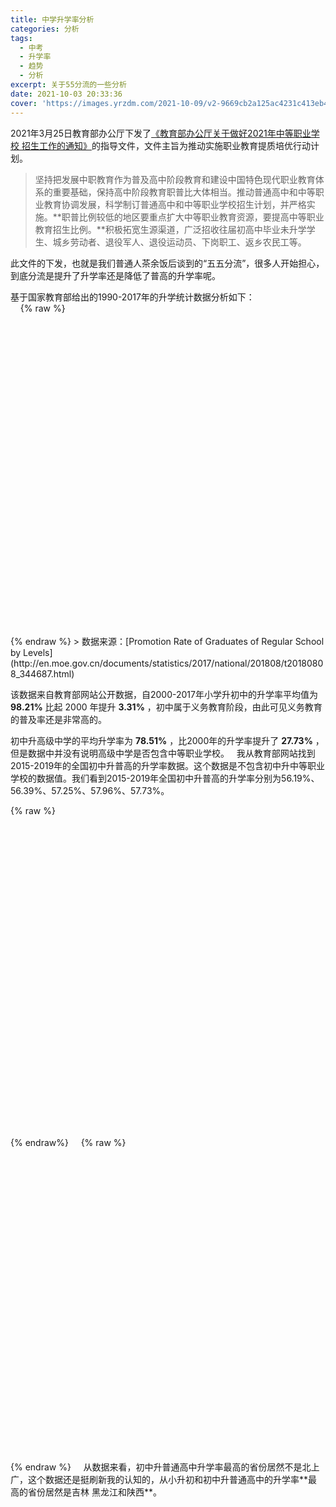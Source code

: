 ```yaml
---
title: 中学升学率分析
categories: 分析
tags:
  - 中考
  - 升学率
  - 趋势
  - 分析
excerpt: 关于55分流的一些分析
date: 2021-10-03 20:33:36
cover: 'https://images.yrzdm.com/2021-10-09/v2-9669cb2a125ac4231c413eb4957d6fad_b.jpg'
---
```


2021年3月25日教育部办公厅下发了[《教育部办公厅关于做好2021年中等职业学校 招生工作的通知》](http://www.moe.gov.cn/srcsite/A07/moe_950/202104/t20210406_524618.html)的指导文件，文件主旨为推动实施职业教育提质培优行动计划。

> 坚持把发展中职教育作为普及高中阶段教育和建设中国特色现代职业教育体系的重要基础，保持高中阶段教育职普比大体相当。推动普通高中和中等职业教育协调发展，科学制订普通高中和中等职业学校招生计划，并严格实施。**职普比例较低的地区要重点扩大中等职业教育资源，要提高中等职业教育招生比例。**积极拓宽生源渠道，广泛招收往届初高中毕业未升学学生、城乡劳动者、退役军人、退役运动员、下岗职工、返乡农民工等。

此文件的下发，也就是我们普通人茶余饭后谈到的“五五分流”，很多人开始担心，到底分流是提升了升学率还是降低了普高的升学率呢。

基于国家教育部给出的1990-2017年的升学统计数据分析如下：  
&nbsp;
&nbsp;
 {% raw %}
<div id="ad5ad109ff1a42a286b775f7b3a0c1e6" class="chart-container" style="width:900px; height:500px;"></div>
    <script>
        var chart_ad5ad109ff1a42a286b775f7b3a0c1e6 = echarts.init(
            document.getElementById('ad5ad109ff1a42a286b775f7b3a0c1e6'), 'white', {renderer: 'canvas'});
        var option_ad5ad109ff1a42a286b775f7b3a0c1e6 = {
    "animation": true,
    "animationThreshold": 2000,
    "animationDuration": 1000,
    "animationEasing": "cubicOut",
    "animationDelay": 0,
    "animationDurationUpdate": 300,
    "animationEasingUpdate": "cubicOut",
    "animationDelayUpdate": 0,
    "color": [
        "red",
        "green",
        "#c23531",
        "#2f4554",
        "#61a0a8",
        "#d48265",
        "#749f83",
        "#ca8622",
        "#bda29a",
        "#6e7074",
        "#546570",
        "#c4ccd3",
        "#f05b72",
        "#ef5b9c",
        "#f47920",
        "#905a3d",
        "#fab27b",
        "#2a5caa",
        "#444693",
        "#726930",
        "#b2d235",
        "#6d8346",
        "#ac6767",
        "#1d953f",
        "#6950a1",
        "#918597"
    ],
    "series": [
        {
            "type": "line",
            "name": "\u5c0f\u5b66\u5347\u521d\u4e2d",
            "connectNulls": false,
            "symbolSize": 4,
            "showSymbol": true,
            "smooth": true,
            "clip": true,
            "step": false,
            "data": [
                [
                    "2000",
                    94.9
                ],
                [
                    "2001",
                    95.5
                ],
                [
                    "2002",
                    97.0
                ],
                [
                    "2003",
                    97.9
                ],
                [
                    "2004",
                    98.1
                ],
                [
                    "2005",
                    98.4
                ],
                [
                    "2006",
                    100.0
                ],
                [
                    "2007",
                    99.9
                ],
                [
                    "2008",
                    99.7
                ],
                [
                    "2009",
                    99.1
                ],
                [
                    "2010",
                    98.7
                ],
                [
                    "2011",
                    98.3
                ],
                [
                    "2012",
                    98.3
                ],
                [
                    "2013",
                    98.3
                ],
                [
                    "2014",
                    98.0
                ],
                [
                    "2015",
                    98.2
                ],
                [
                    "2016",
                    98.7
                ],
                [
                    "2017",
                    98.8
                ]
            ],
            "hoverAnimation": true,
            "label": {
                "show": true,
                "position": "top",
                "margin": 8
            },
            "lineStyle": {
                "show": true,
                "width": 1,
                "opacity": 1,
                "curveness": 0,
                "type": "solid"
            },
            "areaStyle": {
                "opacity": 0
            },
            "zlevel": 0,
            "z": 0
        },
        {
            "type": "line",
            "name": "\u521d\u4e2d\u5347\u9ad8\u7ea7\u4e2d\u5b66",
            "connectNulls": false,
            "symbolSize": 4,
            "showSymbol": true,
            "smooth": true,
            "clip": true,
            "step": false,
            "data": [
                [
                    "2000",
                    51.2
                ],
                [
                    "2001",
                    52.9
                ],
                [
                    "2002",
                    58.3
                ],
                [
                    "2003",
                    59.6
                ],
                [
                    "2004",
                    63.8
                ],
                [
                    "2005",
                    69.7
                ],
                [
                    "2006",
                    75.7
                ],
                [
                    "2007",
                    80.5
                ],
                [
                    "2008",
                    82.1
                ],
                [
                    "2009",
                    85.6
                ],
                [
                    "2010",
                    87.5
                ],
                [
                    "2011",
                    88.9
                ],
                [
                    "2012",
                    88.4
                ],
                [
                    "2013",
                    91.2
                ],
                [
                    "2014",
                    95.1
                ],
                [
                    "2015",
                    94.1
                ],
                [
                    "2016",
                    93.7
                ],
                [
                    "2017",
                    94.9
                ]
            ],
            "hoverAnimation": true,
            "label": {
                "show": true,
                "position": "top",
                "margin": 8
            },
            "lineStyle": {
                "show": true,
                "width": 1,
                "opacity": 1,
                "curveness": 0,
                "type": "solid"
            },
            "areaStyle": {
                "opacity": 0
            },
            "zlevel": 0,
            "z": 0
        }
    ],
    "legend": [
        {
            "data": [
                "\u5c0f\u5b66\u5347\u521d\u4e2d",
                "\u521d\u4e2d\u5347\u9ad8\u7ea7\u4e2d\u5b66"
            ],
            "selected": {
                "\u5c0f\u5b66\u5347\u521d\u4e2d": true,
                "\u521d\u4e2d\u5347\u9ad8\u7ea7\u4e2d\u5b66": true
            },
            "show": true,
            "padding": 5,
            "itemGap": 10,
            "itemWidth": 25,
            "itemHeight": 14
        }
    ],
    "tooltip": {
        "show": true,
        "trigger": "item",
        "triggerOn": "mousemove|click",
        "axisPointer": {
            "type": "line"
        },
        "showContent": true,
        "alwaysShowContent": false,
        "showDelay": 0,
        "hideDelay": 100,
        "textStyle": {
            "fontSize": 14
        },
        "borderWidth": 0,
        "padding": 5
    },
    "xAxis": [
        {
            "show": true,
            "scale": false,
            "nameLocation": "end",
            "nameGap": 15,
            "gridIndex": 0,
            "inverse": false,
            "offset": 0,
            "splitNumber": 5,
            "minInterval": 0,
            "splitLine": {
                "show": false,
                "lineStyle": {
                    "show": true,
                    "width": 1,
                    "opacity": 1,
                    "curveness": 0,
                    "type": "solid"
                }
            },
            "data": [
                "2000",
                "2001",
                "2002",
                "2003",
                "2004",
                "2005",
                "2006",
                "2007",
                "2008",
                "2009",
                "2010",
                "2011",
                "2012",
                "2013",
                "2014",
                "2015",
                "2016",
                "2017"
            ]
        }
    ],
    "yAxis": [
        {
            "show": true,
            "scale": false,
            "nameLocation": "end",
            "nameGap": 15,
            "gridIndex": 0,
            "inverse": false,
            "offset": 0,
            "splitNumber": 5,
            "minInterval": 0,
            "splitLine": {
                "show": false,
                "lineStyle": {
                    "show": true,
                    "width": 1,
                    "opacity": 1,
                    "curveness": 0,
                    "type": "solid"
                }
            }
        }
    ],
    "title": [
        {
            "text": "\u5206\u5c42\u6b21\u5347\u5b66\u7387\u7edf\u8ba1",
            "padding": 5,
            "itemGap": 10
        }
    ]
};
        chart_ad5ad109ff1a42a286b775f7b3a0c1e6.setOption(option_ad5ad109ff1a42a286b775f7b3a0c1e6);
    </script>
{% endraw %}
> 数据来源：[Promotion Rate of Graduates of Regular School by Levels](http://en.moe.gov.cn/documents/statistics/2017/national/201808/t20180808_344687.html)

该数据来自教育部网站公开数据，自2000-2017年小学升初中的升学率平均值为 **98.21%** 比起 2000 年提升 **3.31%** ，初中属于义务教育阶段，由此可见义务教育的普及率还是非常高的。

初中升高级中学的平均升学率为 **78.51%** ，比2000年的升学率提升了 **27.73%** ，但是数据中并没有说明高级中学是否包含中等职业学校。
&nbsp;
我从教育部网站找到2015-2019年的全国初中升普高的升学率数据。这个数据是不包含初中升中等职业学校的数据值。我们看到2015-2019年全国初中升普高的升学率分别为56.19%、56.39%、57.25%、57.96%、57.73%。
&nbsp; 

{% raw %}
<div id="232b0b030691405eb161497cf1a44645" class="chart-container" style="width:900px; height:500px;"></div>
    <script>
        var chart_232b0b030691405eb161497cf1a44645 = echarts.init(
            document.getElementById('232b0b030691405eb161497cf1a44645'), 'white', {renderer: 'canvas'});
        var option_232b0b030691405eb161497cf1a44645 = {
    "animation": true,
    "animationThreshold": 2000,
    "animationDuration": 1000,
    "animationEasing": "cubicOut",
    "animationDelay": 0,
    "animationDurationUpdate": 300,
    "animationEasingUpdate": "cubicOut",
    "animationDelayUpdate": 0,
    "color": [
        "#c23531",
        "#2f4554",
        "#61a0a8",
        "#d48265",
        "#749f83",
        "#ca8622",
        "#bda29a",
        "#6e7074",
        "#546570",
        "#c4ccd3",
        "#f05b72",
        "#ef5b9c",
        "#f47920",
        "#905a3d",
        "#fab27b",
        "#2a5caa",
        "#444693",
        "#726930",
        "#b2d235",
        "#6d8346",
        "#ac6767",
        "#1d953f",
        "#6950a1",
        "#918597"
    ],
    "series": [
        {
            "type": "bar",
            "name": "\u5317\u4eac",
            "legendHoverLink": true,
            "data": [
                61.16,
                61.94,
                65.21,
                67.4,
                70.08
            ],
            "showBackground": false,
            "barMinHeight": 0,
            "barCategoryGap": "20%",
            "barGap": "30%",
            "large": false,
            "largeThreshold": 400,
            "seriesLayoutBy": "column",
            "datasetIndex": 0,
            "clip": true,
            "zlevel": 0,
            "z": 2,
            "label": {
                "show": false,
                "position": "top",
                "margin": 8
            }
        },
        {
            "type": "bar",
            "name": "\u5929\u6d25",
            "legendHoverLink": true,
            "data": [
                64.14,
                63.74,
                64.11,
                66.29,
                68.32
            ],
            "showBackground": false,
            "barMinHeight": 0,
            "barCategoryGap": "20%",
            "barGap": "30%",
            "large": false,
            "largeThreshold": 400,
            "seriesLayoutBy": "column",
            "datasetIndex": 0,
            "clip": true,
            "zlevel": 0,
            "z": 2,
            "label": {
                "show": false,
                "position": "top",
                "margin": 8
            }
        },
        {
            "type": "bar",
            "name": "\u6cb3\u5317",
            "legendHoverLink": true,
            "data": [
                58.92,
                55.87,
                56.48,
                57.84,
                58.89
            ],
            "showBackground": false,
            "barMinHeight": 0,
            "barCategoryGap": "20%",
            "barGap": "30%",
            "large": false,
            "largeThreshold": 400,
            "seriesLayoutBy": "column",
            "datasetIndex": 0,
            "clip": true,
            "zlevel": 0,
            "z": 2,
            "label": {
                "show": false,
                "position": "top",
                "margin": 8
            }
        },
        {
            "type": "bar",
            "name": "\u5c71\u897f",
            "legendHoverLink": true,
            "data": [
                58.1,
                59.5,
                59.64,
                61.17,
                59.86
            ],
            "showBackground": false,
            "barMinHeight": 0,
            "barCategoryGap": "20%",
            "barGap": "30%",
            "large": false,
            "largeThreshold": 400,
            "seriesLayoutBy": "column",
            "datasetIndex": 0,
            "clip": true,
            "zlevel": 0,
            "z": 2,
            "label": {
                "show": false,
                "position": "top",
                "margin": 8
            }
        },
        {
            "type": "bar",
            "name": "\u5185\u8499\u53e4",
            "legendHoverLink": true,
            "data": [
                66.72,
                66.88,
                66.92,
                68.09,
                67.17
            ],
            "showBackground": false,
            "barMinHeight": 0,
            "barCategoryGap": "20%",
            "barGap": "30%",
            "large": false,
            "largeThreshold": 400,
            "seriesLayoutBy": "column",
            "datasetIndex": 0,
            "clip": true,
            "zlevel": 0,
            "z": 2,
            "label": {
                "show": false,
                "position": "top",
                "margin": 8
            }
        },
        {
            "type": "bar",
            "name": "\u8fbd\u5b81",
            "legendHoverLink": true,
            "data": [
                62.19,
                61.09,
                60.73,
                63.22,
                64.33
            ],
            "showBackground": false,
            "barMinHeight": 0,
            "barCategoryGap": "20%",
            "barGap": "30%",
            "large": false,
            "largeThreshold": 400,
            "seriesLayoutBy": "column",
            "datasetIndex": 0,
            "clip": true,
            "zlevel": 0,
            "z": 2,
            "label": {
                "show": false,
                "position": "top",
                "margin": 8
            }
        },
        {
            "type": "bar",
            "name": "\u5409\u6797",
            "legendHoverLink": true,
            "data": [
                67.1,
                67.74,
                69.36,
                71.76,
                69.56
            ],
            "showBackground": false,
            "barMinHeight": 0,
            "barCategoryGap": "20%",
            "barGap": "30%",
            "large": false,
            "largeThreshold": 400,
            "seriesLayoutBy": "column",
            "datasetIndex": 0,
            "clip": true,
            "zlevel": 0,
            "z": 2,
            "label": {
                "show": false,
                "position": "top",
                "margin": 8
            }
        },
        {
            "type": "bar",
            "name": "\u9ed1\u9f99\u6c5f",
            "legendHoverLink": true,
            "data": [
                67.76,
                67.52,
                68.5,
                70.85,
                70.49
            ],
            "showBackground": false,
            "barMinHeight": 0,
            "barCategoryGap": "20%",
            "barGap": "30%",
            "large": false,
            "largeThreshold": 400,
            "seriesLayoutBy": "column",
            "datasetIndex": 0,
            "clip": true,
            "zlevel": 0,
            "z": 2,
            "label": {
                "show": false,
                "position": "top",
                "margin": 8
            }
        },
        {
            "type": "bar",
            "name": "\u4e0a\u6d77",
            "legendHoverLink": true,
            "data": [
                56.68,
                57.78,
                59.26,
                62.1,
                62.65
            ],
            "showBackground": false,
            "barMinHeight": 0,
            "barCategoryGap": "20%",
            "barGap": "30%",
            "large": false,
            "largeThreshold": 400,
            "seriesLayoutBy": "column",
            "datasetIndex": 0,
            "clip": true,
            "zlevel": 0,
            "z": 2,
            "label": {
                "show": false,
                "position": "top",
                "margin": 8
            }
        },
        {
            "type": "bar",
            "name": "\u6c5f\u82cf",
            "legendHoverLink": true,
            "data": [
                52.2,
                51.66,
                51.36,
                56.47,
                55.9
            ],
            "showBackground": false,
            "barMinHeight": 0,
            "barCategoryGap": "20%",
            "barGap": "30%",
            "large": false,
            "largeThreshold": 400,
            "seriesLayoutBy": "column",
            "datasetIndex": 0,
            "clip": true,
            "zlevel": 0,
            "z": 2,
            "label": {
                "show": false,
                "position": "top",
                "margin": 8
            }
        },
        {
            "type": "bar",
            "name": "\u6d59\u6c5f",
            "legendHoverLink": true,
            "data": [
                54.33,
                53.66,
                54.14,
                54.48,
                53.31
            ],
            "showBackground": false,
            "barMinHeight": 0,
            "barCategoryGap": "20%",
            "barGap": "30%",
            "large": false,
            "largeThreshold": 400,
            "seriesLayoutBy": "column",
            "datasetIndex": 0,
            "clip": true,
            "zlevel": 0,
            "z": 2,
            "label": {
                "show": false,
                "position": "top",
                "margin": 8
            }
        },
        {
            "type": "bar",
            "name": "\u5b89\u5fae",
            "legendHoverLink": true,
            "data": [
                56.68,
                57.74,
                57.16,
                56.36,
                56.0
            ],
            "showBackground": false,
            "barMinHeight": 0,
            "barCategoryGap": "20%",
            "barGap": "30%",
            "large": false,
            "largeThreshold": 400,
            "seriesLayoutBy": "column",
            "datasetIndex": 0,
            "clip": true,
            "zlevel": 0,
            "z": 2,
            "label": {
                "show": false,
                "position": "top",
                "margin": 8
            }
        },
        {
            "type": "bar",
            "name": "\u798f\u5efa",
            "legendHoverLink": true,
            "data": [
                59.38,
                57.88,
                57.88,
                56.76,
                55.54
            ],
            "showBackground": false,
            "barMinHeight": 0,
            "barCategoryGap": "20%",
            "barGap": "30%",
            "large": false,
            "largeThreshold": 400,
            "seriesLayoutBy": "column",
            "datasetIndex": 0,
            "clip": true,
            "zlevel": 0,
            "z": 2,
            "label": {
                "show": false,
                "position": "top",
                "margin": 8
            }
        },
        {
            "type": "bar",
            "name": "\u6c5f\u897f",
            "legendHoverLink": true,
            "data": [
                57.57,
                57.48,
                59.02,
                59.79,
                59.33
            ],
            "showBackground": false,
            "barMinHeight": 0,
            "barCategoryGap": "20%",
            "barGap": "30%",
            "large": false,
            "largeThreshold": 400,
            "seriesLayoutBy": "column",
            "datasetIndex": 0,
            "clip": true,
            "zlevel": 0,
            "z": 2,
            "label": {
                "show": false,
                "position": "top",
                "margin": 8
            }
        },
        {
            "type": "bar",
            "name": "\u5c71\u4e1c",
            "legendHoverLink": true,
            "data": [
                55.86,
                55.95,
                57.27,
                58.27,
                57.41
            ],
            "showBackground": false,
            "barMinHeight": 0,
            "barCategoryGap": "20%",
            "barGap": "30%",
            "large": false,
            "largeThreshold": 400,
            "seriesLayoutBy": "column",
            "datasetIndex": 0,
            "clip": true,
            "zlevel": 0,
            "z": 2,
            "label": {
                "show": false,
                "position": "top",
                "margin": 8
            }
        },
        {
            "type": "bar",
            "name": "\u6cb3\u5357",
            "legendHoverLink": true,
            "data": [
                54.99,
                53.69,
                53.65,
                54.37,
                53.11
            ],
            "showBackground": false,
            "barMinHeight": 0,
            "barCategoryGap": "20%",
            "barGap": "30%",
            "large": false,
            "largeThreshold": 400,
            "seriesLayoutBy": "column",
            "datasetIndex": 0,
            "clip": true,
            "zlevel": 0,
            "z": 2,
            "label": {
                "show": false,
                "position": "top",
                "margin": 8
            }
        },
        {
            "type": "bar",
            "name": "\u6e56\u5317",
            "legendHoverLink": true,
            "data": [
                60.39,
                61.81,
                61.08,
                61.27,
                60.31
            ],
            "showBackground": false,
            "barMinHeight": 0,
            "barCategoryGap": "20%",
            "barGap": "30%",
            "large": false,
            "largeThreshold": 400,
            "seriesLayoutBy": "column",
            "datasetIndex": 0,
            "clip": true,
            "zlevel": 0,
            "z": 2,
            "label": {
                "show": false,
                "position": "top",
                "margin": 8
            }
        },
        {
            "type": "bar",
            "name": "\u6e56\u5357",
            "legendHoverLink": true,
            "data": [
                54.35,
                53.24,
                54.34,
                56.11,
                56.84
            ],
            "showBackground": false,
            "barMinHeight": 0,
            "barCategoryGap": "20%",
            "barGap": "30%",
            "large": false,
            "largeThreshold": 400,
            "seriesLayoutBy": "column",
            "datasetIndex": 0,
            "clip": true,
            "zlevel": 0,
            "z": 2,
            "label": {
                "show": false,
                "position": "top",
                "margin": 8
            }
        },
        {
            "type": "bar",
            "name": "\u5e7f\u4e1c",
            "legendHoverLink": true,
            "data": [
                51.39,
                53.03,
                54.85,
                55.26,
                55.63
            ],
            "showBackground": false,
            "barMinHeight": 0,
            "barCategoryGap": "20%",
            "barGap": "30%",
            "large": false,
            "largeThreshold": 400,
            "seriesLayoutBy": "column",
            "datasetIndex": 0,
            "clip": true,
            "zlevel": 0,
            "z": 2,
            "label": {
                "show": false,
                "position": "top",
                "margin": 8
            }
        },
        {
            "type": "bar",
            "name": "\u5e7f\u897f",
            "legendHoverLink": true,
            "data": [
                49.47,
                52.11,
                55.02,
                57.54,
                57.87
            ],
            "showBackground": false,
            "barMinHeight": 0,
            "barCategoryGap": "20%",
            "barGap": "30%",
            "large": false,
            "largeThreshold": 400,
            "seriesLayoutBy": "column",
            "datasetIndex": 0,
            "clip": true,
            "zlevel": 0,
            "z": 2,
            "label": {
                "show": false,
                "position": "top",
                "margin": 8
            }
        },
        {
            "type": "bar",
            "name": "\u6d77\u5357",
            "legendHoverLink": true,
            "data": [
                53.27,
                52.89,
                53.88,
                55.62,
                57.47
            ],
            "showBackground": false,
            "barMinHeight": 0,
            "barCategoryGap": "20%",
            "barGap": "30%",
            "large": false,
            "largeThreshold": 400,
            "seriesLayoutBy": "column",
            "datasetIndex": 0,
            "clip": true,
            "zlevel": 0,
            "z": 2,
            "label": {
                "show": false,
                "position": "top",
                "margin": 8
            }
        },
        {
            "type": "bar",
            "name": "\u91cd\u5e86",
            "legendHoverLink": true,
            "data": [
                61.08,
                62.57,
                63.36,
                64.67,
                63.59
            ],
            "showBackground": false,
            "barMinHeight": 0,
            "barCategoryGap": "20%",
            "barGap": "30%",
            "large": false,
            "largeThreshold": 400,
            "seriesLayoutBy": "column",
            "datasetIndex": 0,
            "clip": true,
            "zlevel": 0,
            "z": 2,
            "label": {
                "show": false,
                "position": "top",
                "margin": 8
            }
        },
        {
            "type": "bar",
            "name": "\u56db\u5ddd",
            "legendHoverLink": true,
            "data": [
                55.59,
                57.15,
                57.83,
                59.03,
                58.42
            ],
            "showBackground": false,
            "barMinHeight": 0,
            "barCategoryGap": "20%",
            "barGap": "30%",
            "large": false,
            "largeThreshold": 400,
            "seriesLayoutBy": "column",
            "datasetIndex": 0,
            "clip": true,
            "zlevel": 0,
            "z": 2,
            "label": {
                "show": false,
                "position": "top",
                "margin": 8
            }
        },
        {
            "type": "bar",
            "name": "\u8d35\u5dde",
            "legendHoverLink": true,
            "data": [
                48.9,
                49.5,
                52.97,
                53.68,
                54.04
            ],
            "showBackground": false,
            "barMinHeight": 0,
            "barCategoryGap": "20%",
            "barGap": "30%",
            "large": false,
            "largeThreshold": 400,
            "seriesLayoutBy": "column",
            "datasetIndex": 0,
            "clip": true,
            "zlevel": 0,
            "z": 2,
            "label": {
                "show": false,
                "position": "top",
                "margin": 8
            }
        },
        {
            "type": "bar",
            "name": "\u4e91\u5357",
            "legendHoverLink": true,
            "data": [
                47.56,
                48.0,
                49.21,
                49.28,
                53.42
            ],
            "showBackground": false,
            "barMinHeight": 0,
            "barCategoryGap": "20%",
            "barGap": "30%",
            "large": false,
            "largeThreshold": 400,
            "seriesLayoutBy": "column",
            "datasetIndex": 0,
            "clip": true,
            "zlevel": 0,
            "z": 2,
            "label": {
                "show": false,
                "position": "top",
                "margin": 8
            }
        },
        {
            "type": "bar",
            "name": "\u897f\u85cf",
            "legendHoverLink": true,
            "data": [
                48.89,
                52.4,
                54.12,
                54.27,
                56.42
            ],
            "showBackground": false,
            "barMinHeight": 0,
            "barCategoryGap": "20%",
            "barGap": "30%",
            "large": false,
            "largeThreshold": 400,
            "seriesLayoutBy": "column",
            "datasetIndex": 0,
            "clip": true,
            "zlevel": 0,
            "z": 2,
            "label": {
                "show": false,
                "position": "top",
                "margin": 8
            }
        },
        {
            "type": "bar",
            "name": "\u9655\u897f",
            "legendHoverLink": true,
            "data": [
                69.64,
                70.35,
                70.06,
                68.97,
                60.54
            ],
            "showBackground": false,
            "barMinHeight": 0,
            "barCategoryGap": "20%",
            "barGap": "30%",
            "large": false,
            "largeThreshold": 400,
            "seriesLayoutBy": "column",
            "datasetIndex": 0,
            "clip": true,
            "zlevel": 0,
            "z": 2,
            "label": {
                "show": false,
                "position": "top",
                "margin": 8
            }
        },
        {
            "type": "bar",
            "name": "\u7518\u8083",
            "legendHoverLink": true,
            "data": [
                60.0,
                61.91,
                61.27,
                60.95,
                60.16
            ],
            "showBackground": false,
            "barMinHeight": 0,
            "barCategoryGap": "20%",
            "barGap": "30%",
            "large": false,
            "largeThreshold": 400,
            "seriesLayoutBy": "column",
            "datasetIndex": 0,
            "clip": true,
            "zlevel": 0,
            "z": 2,
            "label": {
                "show": false,
                "position": "top",
                "margin": 8
            }
        },
        {
            "type": "bar",
            "name": "\u9752\u6d77",
            "legendHoverLink": true,
            "data": [
                61.27,
                61.12,
                62.23,
                62.89,
                58.65
            ],
            "showBackground": false,
            "barMinHeight": 0,
            "barCategoryGap": "20%",
            "barGap": "30%",
            "large": false,
            "largeThreshold": 400,
            "seriesLayoutBy": "column",
            "datasetIndex": 0,
            "clip": true,
            "zlevel": 0,
            "z": 2,
            "label": {
                "show": false,
                "position": "top",
                "margin": 8
            }
        },
        {
            "type": "bar",
            "name": "\u5b81\u590f",
            "legendHoverLink": true,
            "data": [
                57.21,
                54.4,
                55.36,
                57.26,
                58.45
            ],
            "showBackground": false,
            "barMinHeight": 0,
            "barCategoryGap": "20%",
            "barGap": "30%",
            "large": false,
            "largeThreshold": 400,
            "seriesLayoutBy": "column",
            "datasetIndex": 0,
            "clip": true,
            "zlevel": 0,
            "z": 2,
            "label": {
                "show": false,
                "position": "top",
                "margin": 8
            }
        },
        {
            "type": "bar",
            "name": "\u65b0\u7586",
            "legendHoverLink": true,
            "data": [
                63.08,
                63.62,
                65.66,
                55.65,
                57.67
            ],
            "showBackground": false,
            "barMinHeight": 0,
            "barCategoryGap": "20%",
            "barGap": "30%",
            "large": false,
            "largeThreshold": 400,
            "seriesLayoutBy": "column",
            "datasetIndex": 0,
            "clip": true,
            "zlevel": 0,
            "z": 2,
            "label": {
                "show": false,
                "position": "top",
                "margin": 8
            }
        },
        {
            "type": "line",
            "name": "\u5e73\u5747\u5347\u5b66\u7387",
            "connectNulls": false,
            "yAxisIndex": 1,
            "symbolSize": 4,
            "showSymbol": true,
            "smooth": false,
            "clip": true,
            "step": false,
            "data": [
                [
                    "2015",
                    56.19
                ],
                [
                    "2016",
                    56.39
                ],
                [
                    "2017",
                    57.25
                ],
                [
                    "2018",
                    57.96
                ],
                [
                    "2019",
                    57.73
                ]
            ],
            "hoverAnimation": true,
            "label": {
                "show": false,
                "position": "top",
                "margin": 8
            },
            "lineStyle": {
                "show": true,
                "width": 1,
                "opacity": 1,
                "curveness": 0,
                "type": "solid"
            },
            "areaStyle": {
                "opacity": 0
            },
            "zlevel": 0,
            "z": 0
        }
    ],
    "legend": [
        {
            "data": [
                "\u5317\u4eac",
                "\u5929\u6d25",
                "\u6cb3\u5317",
                "\u5c71\u897f",
                "\u5185\u8499\u53e4",
                "\u8fbd\u5b81",
                "\u5409\u6797",
                "\u9ed1\u9f99\u6c5f",
                "\u4e0a\u6d77",
                "\u6c5f\u82cf",
                "\u6d59\u6c5f",
                "\u5b89\u5fae",
                "\u798f\u5efa",
                "\u6c5f\u897f",
                "\u5c71\u4e1c",
                "\u6cb3\u5357",
                "\u6e56\u5317",
                "\u6e56\u5357",
                "\u5e7f\u4e1c",
                "\u5e7f\u897f",
                "\u6d77\u5357",
                "\u91cd\u5e86",
                "\u56db\u5ddd",
                "\u8d35\u5dde",
                "\u4e91\u5357",
                "\u897f\u85cf",
                "\u9655\u897f",
                "\u7518\u8083",
                "\u9752\u6d77",
                "\u5b81\u590f",
                "\u65b0\u7586",
                "\u5e73\u5747\u5347\u5b66\u7387"
            ],
            "selected": {
                "\u5317\u4eac": true,
                "\u5929\u6d25": true,
                "\u6cb3\u5317": true,
                "\u5c71\u897f": true,
                "\u5185\u8499\u53e4": true,
                "\u8fbd\u5b81": true,
                "\u5409\u6797": true,
                "\u9ed1\u9f99\u6c5f": true,
                "\u4e0a\u6d77": true,
                "\u6c5f\u82cf": true,
                "\u6d59\u6c5f": true,
                "\u5b89\u5fae": true,
                "\u798f\u5efa": true,
                "\u6c5f\u897f": true,
                "\u5c71\u4e1c": true,
                "\u6cb3\u5357": true,
                "\u6e56\u5317": true,
                "\u6e56\u5357": true,
                "\u5e7f\u4e1c": true,
                "\u5e7f\u897f": true,
                "\u6d77\u5357": true,
                "\u91cd\u5e86": true,
                "\u56db\u5ddd": true,
                "\u8d35\u5dde": true,
                "\u4e91\u5357": true,
                "\u897f\u85cf": true,
                "\u9655\u897f": true,
                "\u7518\u8083": true,
                "\u9752\u6d77": true,
                "\u5b81\u590f": true,
                "\u65b0\u7586": true,
                "\u5e73\u5747\u5347\u5b66\u7387": true
            },
            "show": true,
            "padding": 5,
            "itemGap": 10,
            "itemWidth": 25,
            "itemHeight": 14
        }
    ],
    "tooltip": {
        "show": true,
        "trigger": "axis",
        "triggerOn": "mousemove|click",
        "axisPointer": {
            "type": "cross"
        },
        "showContent": true,
        "alwaysShowContent": false,
        "showDelay": 0,
        "hideDelay": 100,
        "textStyle": {
            "fontSize": 14
        },
        "borderWidth": 0,
        "padding": 5
    },
    "xAxis": [
        {
            "type": "category",
            "show": true,
            "scale": false,
            "nameLocation": "end",
            "nameGap": 15,
            "gridIndex": 0,
            "axisPointer": {
                "show": true,
                "type": "shadow"
            },
            "inverse": false,
            "offset": 0,
            "splitNumber": 5,
            "minInterval": 0,
            "splitLine": {
                "show": false,
                "lineStyle": {
                    "show": true,
                    "width": 1,
                    "opacity": 1,
                    "curveness": 0,
                    "type": "solid"
                }
            },
            "data": [
                "2015",
                "2016",
                "2017",
                "2018",
                "2019"
            ]
        }
    ],
    "yAxis": [
        {
            "type": "value",
            "name": "\u5347\u5b66\u7387",
            "show": true,
            "scale": false,
            "nameLocation": "end",
            "nameGap": 15,
            "interval": 5,
            "gridIndex": 0,
            "axisTick": {
                "show": true,
                "alignWithLabel": false,
                "inside": false
            },
            "axisLabel": {
                "show": true,
                "position": "top",
                "margin": 8,
                "formatter": "{value} %"
            },
            "inverse": false,
            "offset": 0,
            "splitNumber": 5,
            "min": 0,
            "max": 100,
            "minInterval": 0,
            "splitLine": {
                "show": true,
                "lineStyle": {
                    "show": true,
                    "width": 1,
                    "opacity": 1,
                    "curveness": 0,
                    "type": "solid"
                }
            }
        },
        {
            "type": "value",
            "name": "\u5e73\u5747\u5347\u5b66\u7387",
            "show": true,
            "scale": false,
            "nameLocation": "end",
            "nameGap": 15,
            "interval": 5,
            "gridIndex": 0,
            "axisLabel": {
                "show": true,
                "position": "top",
                "margin": 8,
                "formatter": "{value} %"
            },
            "inverse": false,
            "offset": 0,
            "splitNumber": 5,
            "min": 0,
            "max": 100,
            "minInterval": 0,
            "splitLine": {
                "show": false,
                "lineStyle": {
                    "show": true,
                    "width": 1,
                    "opacity": 1,
                    "curveness": 0,
                    "type": "solid"
                }
            }
        }
    ],
    "title": [
        {
            "padding": 5,
            "itemGap": 10
        }
    ]
};
        chart_232b0b030691405eb161497cf1a44645.setOption(option_232b0b030691405eb161497cf1a44645);
    </script>
{% endraw%}
&nbsp;
&nbsp;
{% raw %}
<div id="e4aff665e3c14990bc5d523b4607cfbd" class="chart-container" style="width:900px; height:500px;"></div>
    <script>
        var chart_e4aff665e3c14990bc5d523b4607cfbd = echarts.init(
            document.getElementById('e4aff665e3c14990bc5d523b4607cfbd'), 'white', {renderer: 'canvas'});
        var option_e4aff665e3c14990bc5d523b4607cfbd = {
    "animation": true,
    "animationThreshold": 2000,
    "animationDuration": 1000,
    "animationEasing": "cubicOut",
    "animationDelay": 0,
    "animationDurationUpdate": 300,
    "animationEasingUpdate": "cubicOut",
    "animationDelayUpdate": 0,
    "color": [
        "#c23531",
        "#2f4554",
        "#61a0a8",
        "#d48265",
        "#749f83",
        "#ca8622",
        "#bda29a",
        "#6e7074",
        "#546570",
        "#c4ccd3",
        "#f05b72",
        "#ef5b9c",
        "#f47920",
        "#905a3d",
        "#fab27b",
        "#2a5caa",
        "#444693",
        "#726930",
        "#b2d235",
        "#6d8346",
        "#ac6767",
        "#1d953f",
        "#6950a1",
        "#918597"
    ],
    "series": [
        {
            "type": "radar",
            "name": "\u521d\u4e2d\u5347\u5b66\u7387",
            "data": [
                [
                    99.74,
                    98.52,
                    98.14,
                    94.6,
                    93.84,
                    92.44,
                    91.25,
                    90.1,
                    90.02,
                    89.11,
                    88.5,
                    88.44,
                    88.27,
                    87.47,
                    87.26,
                    87.26,
                    86.3,
                    85.89,
                    85.11,
                    84.79,
                    84.64,
                    84.64,
                    84.21,
                    84.04,
                    82.18,
                    81.43,
                    80.34,
                    79.82,
                    79.45,
                    79.32,
                    76.5
                ]
            ],
            "label": {
                "show": false,
                "position": "top",
                "margin": 8
            },
            "itemStyle": {
                "normal": {
                    "color": "#ff0066"
                }
            },
            "lineStyle": {
                "show": true,
                "width": 1,
                "opacity": 1,
                "curveness": 0,
                "type": "solid"
            },
            "areaStyle": {
                "opacity": 0
            },
            "rippleEffect": {
                "show": true,
                "brushType": "stroke",
                "scale": 2.5,
                "period": 4
            }
        },
        {
            "type": "radar",
            "name": "\u521d\u5347\u9ad8\u5347\u5b66\u7387",
            "data": [
                [
                    63.59,
                    62.65,
                    68.32,
                    67.17,
                    56.0,
                    58.42,
                    53.31,
                    57.47,
                    58.89,
                    60.54,
                    64.33,
                    58.65,
                    60.31,
                    58.45,
                    69.56,
                    56.84,
                    70.49,
                    57.87,
                    55.54,
                    60.16,
                    55.9,
                    70.08,
                    59.86,
                    57.67,
                    57.41,
                    59.33,
                    55.63,
                    53.42,
                    56.42,
                    53.11,
                    54.04
                ]
            ],
            "label": {
                "show": false,
                "position": "top",
                "margin": 8
            },
            "itemStyle": {
                "normal": {
                    "color": "#3333cc"
                }
            },
            "lineStyle": {
                "show": true,
                "width": 1,
                "opacity": 1,
                "curveness": 0,
                "type": "solid"
            },
            "areaStyle": {
                "opacity": 0
            },
            "rippleEffect": {
                "show": true,
                "brushType": "stroke",
                "scale": 2.5,
                "period": 4
            }
        }
    ],
    "legend": [
        {
            "data": [
                "\u521d\u4e2d\u5347\u5b66\u7387",
                "\u521d\u5347\u9ad8\u5347\u5b66\u7387"
            ],
            "selected": {
                "\u521d\u4e2d\u5347\u5b66\u7387": true,
                "\u521d\u5347\u9ad8\u5347\u5b66\u7387": true
            },
            "show": true,
            "padding": 5,
            "itemGap": 10,
            "itemWidth": 25,
            "itemHeight": 14
        }
    ],
    "tooltip": {
        "show": true,
        "trigger": "item",
        "triggerOn": "mousemove|click",
        "axisPointer": {
            "type": "line"
        },
        "showContent": true,
        "alwaysShowContent": false,
        "showDelay": 0,
        "hideDelay": 100,
        "textStyle": {
            "fontSize": 14
        },
        "borderWidth": 0,
        "padding": 5
    },
    "radar": {
        "indicator": [
            {
                "name": " \u91cd\u5e86 ",
                "max": 100
            },
            {
                "name": " \u4e0a\u6d77 ",
                "max": 100
            },
            {
                "name": " \u5929\u6d25 ",
                "max": 100
            },
            {
                "name": " \u5185\u8499\u53e4 ",
                "max": 100
            },
            {
                "name": " \u5b89\u5fbd ",
                "max": 100
            },
            {
                "name": " \u56db\u5ddd ",
                "max": 100
            },
            {
                "name": " \u6d59\u6c5f ",
                "max": 100
            },
            {
                "name": " \u6d77\u5357 ",
                "max": 100
            },
            {
                "name": " \u6cb3\u5317 ",
                "max": 100
            },
            {
                "name": " \u9655\u897f ",
                "max": 100
            },
            {
                "name": " \u8fbd\u5b81 ",
                "max": 100
            },
            {
                "name": " \u9752\u6d77 ",
                "max": 100
            },
            {
                "name": " \u6e56\u5317 ",
                "max": 100
            },
            {
                "name": " \u5b81\u590f ",
                "max": 100
            },
            {
                "name": " \u5409\u6797 ",
                "max": 100
            },
            {
                "name": " \u6e56\u5357",
                "max": 100
            },
            {
                "name": " \u9ed1\u9f99\u6c5f ",
                "max": 100
            },
            {
                "name": " \u5e7f\u897f ",
                "max": 100
            },
            {
                "name": " \u798f\u5efa ",
                "max": 100
            },
            {
                "name": " \u7518\u8083 ",
                "max": 100
            },
            {
                "name": " \u6c5f\u82cf ",
                "max": 100
            },
            {
                "name": " \u5317\u4eac ",
                "max": 100
            },
            {
                "name": " \u5c71\u897f ",
                "max": 100
            },
            {
                "name": " \u65b0\u7586 ",
                "max": 100
            },
            {
                "name": " \u5c71\u4e1c ",
                "max": 100
            },
            {
                "name": " \u6c5f\u897f ",
                "max": 100
            },
            {
                "name": " \u5e7f\u4e1c ",
                "max": 100
            },
            {
                "name": " \u4e91\u5357 ",
                "max": 100
            },
            {
                "name": " \u897f\u85cf ",
                "max": 100
            },
            {
                "name": " \u6cb3\u5357 ",
                "max": 100
            },
            {
                "name": " \u8d35\u5dde ",
                "max": 100
            }
        ],
        "shape": "circle",
        "name": {
            "textStyle": {}
        },
        "splitLine": {
            "show": true,
            "lineStyle": {
                "show": true,
                "width": 1,
                "opacity": 1,
                "curveness": 0,
                "type": "solid"
            }
        },
        "splitArea": {
            "show": true,
            "areaStyle": {
                "opacity": 0
            }
        },
        "axisLine": {
            "show": true,
            "onZero": true,
            "onZeroAxisIndex": 0
        }
    },
    "title": [
        {
            "text": "\u521d\u4e2d\u5347\u5b66\u7387/\u521d\u5347\u9ad8\u5347\u5b66\u7387",
            "padding": 5,
            "itemGap": 10
        }
    ]
};
        chart_e4aff665e3c14990bc5d523b4607cfbd.setOption(option_e4aff665e3c14990bc5d523b4607cfbd);
    </script>
{% endraw %}
&nbsp;
&nbsp;
从数据来看，初中升普通高中升学率最高的省份居然不是北上广，这个数据还是挺刷新我的认知的，从小升初和初中升普通高中的升学率**最高的省份居然是吉林 黑龙江和陕西**。
